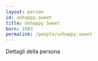 ```yaml
---
layout: person
id: unhappy.sweet
title: Unhappy Sweet
born: 1983
permalink: /people/unhappy.sweet
---
```


Dettagli della persona 